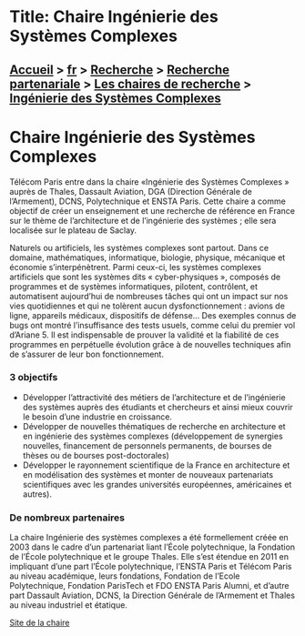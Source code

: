 # Title: Chaire Ingénierie des Systèmes Complexes

## [Accueil](https://www.telecom-paris.fr "https://www.telecom-paris.fr") > [fr](https://www.telecom-paris.fr/fr "fr") > [Recherche](https://www.telecom-paris.fr/fr/recherche "Recherche") > [Recherche partenariale](https://www.telecom-paris.fr/fr/recherche/partenariale "Recherche partenariale") > [Les chaires de recherche](https://www.telecom-paris.fr/fr/recherche/partenariale/chaires "Les chaires de recherche") > [Ingénierie des Systèmes Complexes](https://www.telecom-paris.fr/fr/recherche/partenariale/chaires/ingenierie-systemes-complexes)

[](https://www.telecom-paris.fr/fr/accueil)

# Chaire Ingénierie des Systèmes Complexes

Télécom Paris entre dans la chaire «Ingénierie des Systèmes Complexes » auprès
de Thales, Dassault Aviation, DGA (Direction Générale de l’Armement), DCNS,
Polytechnique et ENSTA Paris. Cette chaire a comme objectif de créer un
enseignement et une recherche de référence en France sur le thème de
l’architecture et de l’ingénierie des systèmes ; elle sera localisée sur le
plateau de Saclay.

Naturels ou artificiels, les systèmes complexes sont partout. Dans ce domaine,
mathématiques, informatique, biologie, physique, mécanique et économie
s’interpénètrent. Parmi ceux-ci, les systèmes complexes artificiels que sont
les systèmes dits « cyber-physiques », composés de programmes et de systèmes
informatiques, pilotent, contrôlent, et automatisent aujourd’hui de nombreuses
tâches qui ont un impact sur nos vies quotidiennes et qui ne tolèrent aucun
dysfonctionnement : avions de ligne, appareils médicaux, dispositifs de
défense… Des exemples connus de bugs ont montré l’insuffisance des tests
usuels, comme celui du premier vol d’Ariane 5. Il est indispensable de prouver
la validité et la fiabilité de ces programmes en perpétuelle évolution grâce à
de nouvelles techniques afin de s’assurer de leur bon fonctionnement.

### 3 objectifs

  * Développer l’attractivité des métiers de l’architecture et de l’ingénierie des systèmes auprès des étudiants et chercheurs et ainsi mieux couvrir le besoin d’une industrie en croissance.
  * Développer de nouvelles thématiques de recherche en architecture et en ingénierie des systèmes complexes (développement de synergies nouvelles, financement de personnels permanents, de bourses de thèses ou de bourses post-doctorales)
  * Développer le rayonnement scientifique de la France en architecture et en modélisation des systèmes et monter de nouveaux partenariats scientifiques avec les grandes universités européennes, américaines et autres).

### De nombreux partenaires

La chaire Ingénierie des systèmes complexes a été formellement créée en 2003
dans le cadre d’un partenariat liant l’École polytechnique, la Fondation de
l’École polytechnique et le groupe Thales. Elle s’est étendue en 2011 en
impliquant d’une part l’École polytechnique, l’ENSTA Paris et Télécom Paris au
niveau académique, leurs fondations, Fondation de l’Ecole Polytechnique,
Fondation ParisTech et FDO ENSTA Paris Alumni, et d’autre part Dassault
Aviation, DCNS, la Direction Générale de l’Armement et Thales au niveau
industriel et étatique.

[Site de la chaire](http://www.master-comasic.fr/chaire-isc/ "Site de la
chaire")

